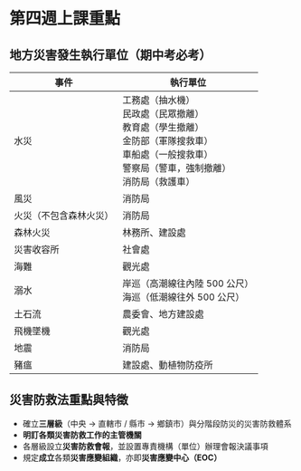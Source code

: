 # 第四週上課重點
## 地方災害發生執行單位（期中考必考）
| 事件 | 執行單位 |
| -- | -- |
| 水災 | 工務處（抽水機）<br> 民政處（民眾撤離）<br> 教育處（學生撤離）<br> 金防部（軍隊搜救車）<br> 車船處（一般搜救車）<br> 警察局（警車，強制撤離）<br> 消防局（救護車） |
| 風災 | 消防局 |
| 火災（不包含森林火災）| 消防局 |
| 森林火災 | 林務所、建設處 |
| 災害收容所 | 社會處 |
| 海難 | 觀光處 |
| 溺水 | 岸巡（高潮線往內陸 500 公尺）<br> 海巡（低潮線往外 500 公尺）|
| 土石流 | 農委會、地方建設處 |
| 飛機墜機 | 觀光處 |
| 地震 | 消防局 |
| 豬瘟 | 建設處、動植物防疫所 |

## 災害防救法重點與特徵
* 確立**三層級**（中央 → 直轄市 / 縣市 → 鄉鎮市）與分階段防災的災害防救體系
* **明訂各類災害防救工作的主管機關**
* 各層級設立**災害防救會報**，並設置專責機構（單位）辦理會報決議事項
* 規定**成立**各類**災害應變組織**，亦即**災害應變中心（EOC）**